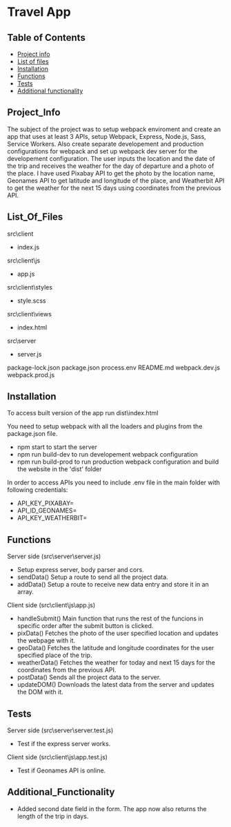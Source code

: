 # Travel App

## Table of Contents

* [Project info](#project_info)
* [List of files](#list_of_files)
* [Installation](#installation)
* [Functions](#functions)
* [Tests](#tests)
* [Additional functionality](#additional_functionality)

## Project_Info

The subject of the project was to setup webpack enviroment and create an app that uses at least 3 APIs, setup Webpack, Express, Node.js, Sass, Service Workers. Also create separate developement and production configurations for webpack and set up webpack dev server for the developement configuration. The user inputs the location and the date of the trip and receives the weather for the day of departure and a photo of the place. I have used Pixabay API to get the photo by the location name, Geonames API to get latitude and longitude of the place, and Weatherbit API to get the weather for the next 15 days using coordinates from the previous API.

## List_Of_Files

src\client
- index.js

src\client\js
- app.js

src\client\styles
- style.scss

src\client\views
- index.html
    
src\server
- server.js

package-lock.json
package.json
process.env
README.md
webpack.dev.js
webpack.prod.js

## Installation

To access built version of the app run dist\index.html

You need to setup webpack with all the loaders and plugins from the package.json file.
- npm start
to start the server
- npm run build-dev
to run developement webpack configuration
- npm run build-prod
to run production webpack configuration and build the website in the 'dist' folder

In order to access APIs you need to include .env file in the main folder with following credentials:
- API_KEY_PIXABAY=
- API_ID_GEONAMES=
- API_KEY_WEATHERBIT=

## Functions

Server side (src\server\server.js)
- Setup express server, body parser and cors.
- sendData()
    Setup a route to send all the project data.
- addData()
    Setup a route to receive new data entry and store it in an array.

Client side (src\client\js\app.js)
- handleSubmit()
    Main function that runs the rest of the funcions in specific order after the submit button is clicked.
- pixData()
    Fetches the photo of the user specified location and updates the webpage with it.
- geoData()
    Fetches the latitude and longitude coordinates for the user specified place of the trip.
- weatherData()
    Fetches the weather for today and next 15 days for the coordinates from the previous API.
- postData()
    Sends all the project data to the server.
- updateDOM()
    Downloads the latest data from the server and updates the DOM with it.

## Tests

Server side (src\server\server.test.js)
- Test if the express server works.

Client side (src\client\js\app.test.js)
- Test if Geonames API is online.

## Additional_Functionality

- Added second date field in the form. The app now also returns the length of the trip in days.